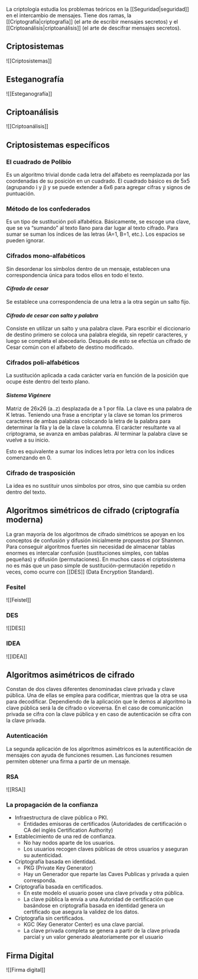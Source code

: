 La criptología estudia los problemas teóricos en la [[Seguridad|seguridad]] en el intercambio de mensajes. Tiene dos ramas, la [[Criptografía|criptografía]] (el arte de escribir mensajes secretos) y el [[Criptoanálisis|criptoanálisis]] (el arte de descifrar mensajes secretos).

## Criptosistemas
![[Criptosistemas]]

## Esteganografía
![[Esteganografía]]

## Criptoanálisis
![[Criptoanálisis]]

## Criptosistemas específicos
### El cuadrado de Polibio
Es un algoritmo trivial donde cada letra del alfabeto es reemplazada por las coordenadas de su posición en un cuadrado. El cuadrado básico es de 5x5 (agrupando i y j) y se puede extender a 6x6 para agregar cifras y signos de puntuación.

### Método de los confederados
Es un tipo de sustitución poli alfabética. Básicamente, se escoge una clave, que se va “sumando” al texto llano para dar lugar al texto cifrado. Para sumar se suman los índices de las letras (A=1, B=1, etc.). Los espacios se pueden ignorar.

### Cifrados mono-alfabéticos
Sin desordenar los símbolos dentro de un mensaje, establecen una correspondencia única para todos ellos en todo el texto.

#### *Cifrado de cesar*	
Se establece una correspondencia de una letra a la otra según un salto fijo.

#### *Cifrado de cesar con salto y palabra*
Consiste en utilizar un salto y una palabra clave. Para escribir el diccionario de destino primero se coloca una palabra elegida, sin repetir caracteres, y luego se completa el abecedario. Después de esto se efectúa un cifrado de Cesar común con el alfabeto de destino modificado.

### Cifrados poli-alfabéticos
La sustitución aplicada a cada carácter varía en función de la posición que ocupe éste dentro del texto plano. 

#### *Sistema Vigénere*
Matriz de 26x26 (a..z) desplazada de a 1 por fila. La clave es una palabra de K letras. Teniendo una frase a encriptar y la clave se toman los primeros caracteres de ambas palabras colocando la letra de la palabra para determinar la fila y la de la clave la columna. El carácter resultante va al criptograma, se avanza en ambas palabras. Al terminar la palabra clave se vuelve a su inicio.

Esto es equivalente a sumar los índices letra por letra con los índices comenzando en 0.

### Cifrado de trasposición
La idea es no sustituir unos símbolos por otros, sino que cambia su orden dentro del texto.

## Algoritmos simétricos de cifrado (criptografía moderna)
La gran mayoría de los algoritmos de cifrado simétricos se apoyan en los conceptos de confusión y difusión inicialmente propuestos por Shannon. Para conseguir algoritmos fuertes sin necesidad de almacenar tablas enormes es intercalar confusión (sustituciones simples, con tablas pequeñas) y difusión (permutaciones). En muchos casos el criptosistema no es más que un paso simple de sustitución-permutación repetido n veces, como ocurre con [[DES]] (Data Encryption Standard).

### Fesitel
![[Feistel]]

### DES
![[DES]]

### IDEA
![[IDEA]]

## Algoritmos asimétricos de cifrado
Constan de dos claves diferentes denominadas clave privada y clave pública. Una de ellas se emplea para codificar, mientras que la otra se usa para decodificar. Dependiendo de la aplicación que le demos al algoritmo la clave pública será la de cifrado o viceversa. En el caso de comunicación privada se cifra con la clave pública y en caso de autenticación se cifra con la clave privada.

### Autenticación
La segunda aplicación de los algoritmos asimétricos es la autentificación de mensajes con ayuda de funciones resumen. Las funciones resumen permiten obtener una firma a partir de un mensaje.

### RSA
![[RSA]]

### La propagación de la confianza
- Infraestructura de clave pública o PKI.
	- Entidades emisoras de certificados (Autoridades de certificación o CA del inglés Certification Authority)
- Establecimiento de una red de confianza.
	- No hay nodos aparte de los usuarios.
	- Los usuarios recogen claves públicas de otros usuarios y aseguran su autenticidad.
- Criptografía basada en identidad.
	- PKG (Private Key Generator)
	- Hay un Generador que reparte las Caves Publicas y privada a quien corresponda.
- Criptografía basada en certificados.
	- En este modelo el usuario posee una clave privada y otra pública.
	- La clave pública la envía a una Autoridad de certificación que basándose en criptografía basada en identidad genera un certificado que asegura la validez de los datos.
- Criptografía sin certificados.
	- KGC (Key Generator Center) es una clave parcial.
	- La clave privada completa se genera a partir de la clave privada parcial y un valor generado aleatoriamente por el usuario

## Firma Digital
![[Firma digital]]